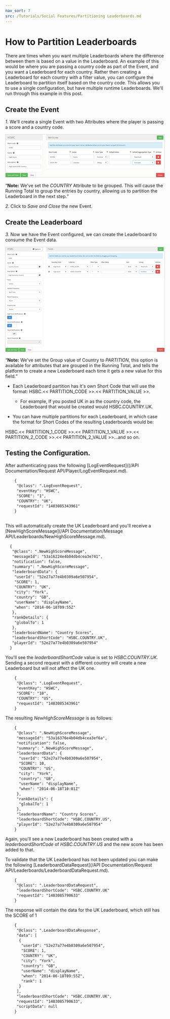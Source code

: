 ```yaml
---
nav_sort: 7
src: /Tutorials/Social Features/Partitioning Leaderboards.md
---
```


# How to Partition Leaderboards

There are times when you want multiple Leaderboards where the difference between them is based on a value in the Leaderboard. An example of this would be where you are passing a country code as part of the Event, and you want a Leaderboard for each country. Rather then creating a Leaderboard for each country with a filter value, you can configure the Leaderboard to partition itself based on the country code. This allows you to use a single configuration, but have multiple runtime Leaderboards. We'll run through this example in this post.

## Create the Event

*1.* We'll create a single Event with two Attributes where the player is passing a score and a country code.

![](img/Partition/3.png)

<q>**Note:** We've set the *COUNTRY* Attribute to be grouped. This will cause the Running Total to group the entries by country, allowing us to partition the Leaderboard in the next step.</q>

*2.* Click to *Save and Close* the new Event.

## Create the Leaderboard

*3.* Now we have the Event configured, we can create the Leaderboard to consume the Event data.

![](img/Partition/4.png)

<q>**Note:** We've set the Group value of Country to *PARTITION*, this option is available for attributes that are grouped in the Running Total, and tells the platform to create a new Leaderboard each time it gets a new value for this field.</q>

* Each Leaderboard partition has it's own Short Code that will use the format: HSBC.<< PARTITION_CODE >>.<< PARTITION_VALUE >>.
  * For example, If you posted UK in as the country code, the Leaderboard that would be created would HSBC.COUNTRY.UK.

* You can have multiple partitions for each Leaderboard, in which case the format for Short Codes of the resulting Leaderboards would be:

HSBC.<< PARTITION_1_CODE >>.<< PARTITION_1_VALUE >>.<< PARTITION_2_CODE >>.<< PARTITION_2_VALUE >>...and so on.

## Testing the Configuration.

After authenticating pass the following [LogEventRequest]((/API Documentation/Request API/Player/LogEventRequest.md).

```    
    {
     "@class": ".LogEventRequest",
     "eventKey": "HSWC",
     "SCORE": "1",
     "COUNTRY": "UK",
     "requestId": "1403085343961"
    }
    
```
This will automatically create the UK Leaderboard and you'll receive a [NewHighScoreMessage](/API Documentation/Message API/Leaderboards/NewHighScoreMessage.md).

  ```  
    {
     "@class": ".NewHighScoreMessage",
     "messageId": "53a16224e4b04db4cea3e741",
     "notification": false,
     "summary": ".NewHighScoreMessage",
     "leaderboardData": {
      "userId": "52e27a77e4b0309a6e507954",
      "SCORE": 1,
      "COUNTRY": "UK",
      "city": "York",
      "country": "GB",
      "userName": "displayName",
      "when": "2014-06-18T09:55Z"
     },
     "rankDetails": {
      "globalTo": 1
     },
     "leaderboardName": "Country Scores",
     "leaderboardShortCode": "HSBC.COUNTRY.UK",
     "playerId": "52e27a77e4b0309a6e507954"
    }

```

You'll see the *leaderboardShortCode* value is set to *HSBC.COUNTRY.UK*. Sending a second request with a different country will create a new Leaderboard but will not affect the UK one.

```    
    {
     "@class": ".LogEventRequest",
     "eventKey": "HSWC",
     "SCORE": "10",
     "COUNTRY": "US",
     "requestId": "1403085343961"
    }

```

The resulting *NewHighScoreMessage* is as follows:

```    
    {
     "@class": ".NewHighScoreMessage",
     "messageId": "53a16376e4b04db4cea3ef6a",
     "notification": false,
     "summary": ".NewHighScoreMessage",
     "leaderboardData": {
      "userId": "52e27a77e4b0309a6e507954",
      "SCORE": 10,
      "COUNTRY": "US",
      "city": "York",
      "country": "GB",
      "userName": "displayName",
      "when": "2014-06-18T10:01Z"
     },
     "rankDetails": {
      "globalTo": 1
     },
     "leaderboardName": "Country Scores",
     "leaderboardShortCode": "HSBC.COUNTRY.US",
     "playerId": "52e27a77e4b0309a6e507954"
    }

```

Again, you'll see a new Leaderboard has been created with a *leaderboardShortCode* of *HSBC.COUNTRY.US* and the new score has been added to that.

To validate that the UK Leaderboard has not been updated you can make the following [LeaderboardDataRequest](/API Documentation/Request API/Leaderboards/LeaderboardDataRequest.md).

```    
    {
     "@class": ".LeaderboardDataRequest",
     "leaderboardShortCode": "HSBC.COUNTRY.UK"
     "requestId": "1403085790633"
    }

```

The response will contain the data for the UK Leaderboard, which still has the SCORE of 1

```    
    {
     "@class": ".LeaderboardDataResponse",
     "data": [
      {
       "userId": "52e27a77e4b0309a6e507954",
       "SCORE": 1,
       "COUNTRY": "UK",
       "city": "York",
       "country": "GB",
       "userName": "displayName",
       "when": "2014-06-18T09:55Z",
       "rank": 1
      }
     ],
     "leaderboardShortCode": "HSBC.COUNTRY.UK",
     "requestId": "1403085790633",
     "scriptData": null
    }

```
